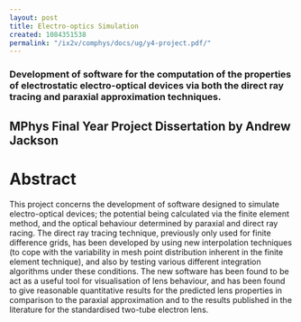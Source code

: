 ```yaml
---
layout: post
title: Electro-optics Simulation
created: 1084351538
permalink: "/ix2v/comphys/docs/ug/y4-project.pdf/"
---
```

### Development of software for the computation of the properties of electrostatic electro-optical devices via both the direct ray tracing and paraxial approximation techniques.
## MPhys Final Year Project Dissertation by Andrew Jackson

# Abstract
This project concerns the development of software designed
to simulate electro-optical devices; the potential being calculated via the
finite element method, and the optical behaviour determined by paraxial
and direct ray racing. The direct ray tracing technique, previously only
used for finite difference grids, has been developed by using new
interpolation techniques (to cope with the variability in mesh point
distribution inherent in the finite element technique), and also by testing
various different integration algorithms under these conditions. The
new software has been found to be act as a useful tool for visualisation
of lens behaviour, and has been found to give reasonable quantitative
results for the predicted lens properties in comparison to the paraxial
approximation and to the results published in the literature for the
standardised two-tube electron lens.
